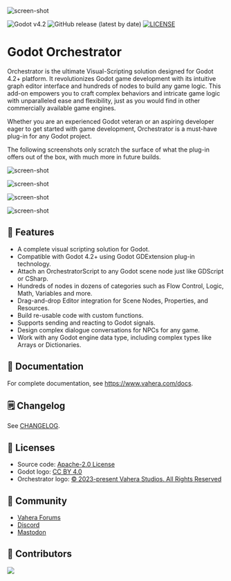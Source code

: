![screen-shot](https://cdn.vahera.com/utG8NiO3oN8sfXvI2ZZ0zg/04e5cfe2-58ed-4803-e372-b3e3c1dcaf00/public)

![Godot v4.2](https://img.shields.io/badge/Godot-v4.2-%23478cbf?logo=godot-engine&logoColor=white&style=flat-square)
![GitHub release (latest by date)](https://img.shields.io/github/v/release/Vahera/godot-orchestrator?&style=flat-square)
[![LICENSE](https://img.shields.io/badge/license-Apache--2.0-blue?logo=apache)](https://github.com/Vahera/godot-orchestrator/blob/main/LICENSE)

# Godot Orchestrator

Orchestrator is the ultimate Visual-Scripting solution designed for Godot 4.2+ platform.
It revolutionizes Godot game development with its intuitive graph editor interface and hundreds of nodes to build any game logic.
This add-on empowers you to craft complex behaviors and intricate game logic with unparalleled ease and flexibility, just as you would find in other commercially available game engines.

Whether you are an experienced Godot veteran or an aspiring developer eager to get started with game development, Orchestrator is a must-have plug-in for any Godot project.

The following screenshots only scratch the surface of what the plug-in offers out of the box, with much more in future builds.

![screen-shot](https://cdn.vahera.com/utG8NiO3oN8sfXvI2ZZ0zg/69580c27-8002-41a1-8895-98af984b3700/public)

![screen-shot](https://cdn.vahera.com/utG8NiO3oN8sfXvI2ZZ0zg/2afcb531-6791-4746-fe39-8e20343f2700/public)

![screen-shot](https://cdn.vahera.com/utG8NiO3oN8sfXvI2ZZ0zg/dbcc1f15-2b12-4b94-54ce-8d5100232c00/public)

![screen-shot](https://cdn.vahera.com/utG8NiO3oN8sfXvI2ZZ0zg/65f62cb9-f880-4ce1-4f26-007e5efeb100/public)

## 🚀 Features

* A complete visual scripting solution for Godot.
* Compatible with Godot 4.2+ using Godot GDExtension plug-in technology.
* Attach an OrchestratorScript to any Godot scene node just like GDScript or CSharp.
* Hundreds of nodes in dozens of categories such as Flow Control, Logic, Math, Variables and more. 
* Drag-and-drop Editor integration for Scene Nodes, Properties, and Resources.
* Build re-usable code with custom functions.
* Supports sending and reacting to Godot signals.
* Design complex dialogue conversations for NPCs for any game.
* Work with any Godot engine data type, including complex types like Arrays or Dictionaries.

## 📑 Documentation

For complete documentation, see https://www.vahera.com/docs.

## 🗒️ Changelog

See [CHANGELOG](https://github.com/Vahera/godot-orchestrator/blob/main/CHANGELOG.md).

## 📝 Licenses

- Source code: [Apache-2.0 License](/LICENSE)
- Godot logo: [CC BY 4.0](https://creativecommons.org/licenses/by/4.0/)
- Orchestrator logo: [&copy; 2023-present Vahera Studios. All Rights Reserved](https://www.vahera.com/legal/webcn.html)

## 💬 Community

- [Vahera Forums](https://forums.vahera.com)
- [Discord](https://discord.com/invite/J3UWtzWSkT)
- [Mastodon](https://vahera.social/@orchestrator)

## 👏 Contributors

<a href="https://github.com/Vahera/godot-orchestrator/graphs/contributors">
  <img src="https://contributors-img.web.app/image?repo=vahera/godot-orchestrator" />
</a>
